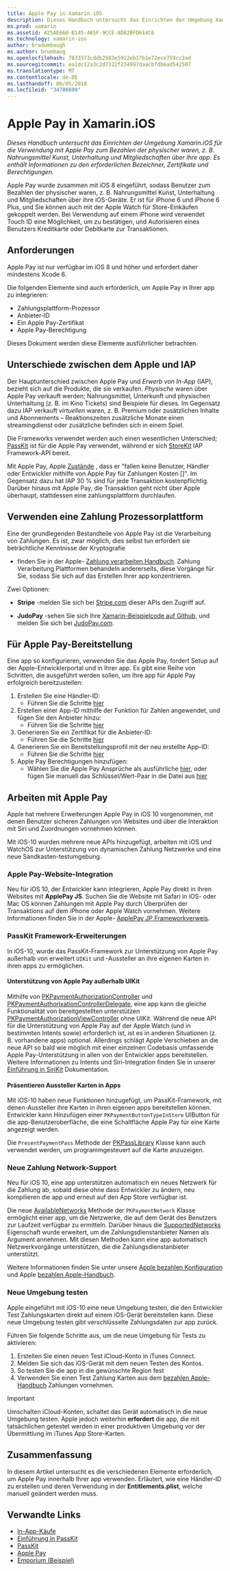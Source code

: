 ```yaml
---
title: Apple Pay in Xamarin.iOS
description: Dieses Handbuch untersucht das Einrichten der Umgebung Xamarin.iOS für die Verwendung mit Apple Pay zum Bezahlen der physischer waren, z. B. Nahrungsmittel Kunst, Unterhaltung und Mitgliedschaften über Ihre app. Es enthält Informationen zu den erforderlichen Bezeichner, Zertifikate und Berechtigungen.
ms.prod: xamarin
ms.assetid: A25AE660-B145-465F-9CCE-8D82BFD614C6
ms.technology: xamarin-ios
author: bradumbaugh
ms.author: brumbaug
ms.openlocfilehash: 7033373cddb2503e5912eb17b1e72ece759cc3ad
ms.sourcegitcommit: ea1dc12a3c2d7322f234997daacbfdb6ad542507
ms.translationtype: MT
ms.contentlocale: de-DE
ms.lasthandoff: 06/05/2018
ms.locfileid: "34786690"
---
```

# <a name="apple-pay-in-xamarinios"></a>Apple Pay in Xamarin.iOS

_Dieses Handbuch untersucht das Einrichten der Umgebung Xamarin.iOS für die Verwendung mit Apple Pay zum Bezahlen der physischer waren, z. B. Nahrungsmittel Kunst, Unterhaltung und Mitgliedschaften über Ihre app. Es enthält Informationen zu den erforderlichen Bezeichner, Zertifikate und Berechtigungen._

Apple Pay wurde zusammen mit iOS 8 eingeführt, sodass Benutzer zum Bezahlen der physischer waren, z. B. Nahrungsmittel Kunst, Unterhaltung und Mitgliedschaften über ihre iOS-Geräte. Er ist für iPhone 6 und iPhone 6 Plus, und Sie können auch mit der Apple Watch für Store-Einkäufen gekoppelt werden. Bei Verwendung auf einem iPhone wird verwendet Touch ID eine Möglichkeit, um zu bestätigen, und Autorisieren eines Benutzers Kreditkarte oder Debitkarte zur Transaktionen.

## <a name="requirements"></a>Anforderungen

Apple Pay ist nur verfügbar im iOS 8 und höher und erfordert daher mindestens Xcode 6.

Die folgenden Elemente sind auch erforderlich, um Apple Pay in Ihrer app zu integrieren:

 - Zahlungsplattform-Prozessor
 - Anbieter-ID
 - Ein Apple Pay-Zertifikat
 - Apple Pay-Berechtigung

Dieses Dokument werden diese Elemente ausführlicher betrachten.

## <a name="differences-between-apple-pay-and-iap"></a>Unterschiede zwischen dem Apple und IAP

Der Hauptunterschied zwischen Apple Pay und *Erwerb von In-App* (IAP), bezieht sich auf die Produkte, die sie verkaufen. *Physische* waren über Apple Pay verkauft werden; Nahrungsmittel, Unterkunft und physischen Unterhaltung (z. B. im Kino Tickets) sind Beispiele für dieses. Im Gegensatz dazu IAP verkauft *virtuellen* waren, z. B. Premium oder zusätzlichen Inhalte und Abonnements – Reaktionszeiten zusätzliche Monate einen streamingdienst oder zusätzliche befinden sich in einem Spiel.

Die Frameworks verwendet werden auch einen wesentlichen Unterschied; [PassKit](https://developer.apple.com/library/ios/documentation/PassKit/Reference/PKPaymentAuthorizationViewController_Ref/) ist für die Apple Pay verwendet, während er sich [StoreKit](https://developer.apple.com/library/ios/documentation/PassKit/Reference/PKPaymentAuthorizationViewController_Ref/) IAP Framework-API bereit.

Mit Apple Pay, Apple [Zustände](https://developer.apple.com/apple-pay/Getting-Started-with-Apple-Pay.pdf) , dass er "fallen keine Benutzer, Händler oder Entwickler mithilfe von Apple Pay für Zahlungen Kosten []". Im Gegensatz dazu hat IAP 30 % sind für jede Transaktion kostenpflichtig. Darüber hinaus mit Apple Pay, die Transaktion geht nicht über Apple überhaupt, stattdessen eine zahlungsplattform durchlaufen.

## <a name="using-a-payment-processor-platform"></a>Verwenden eine Zahlung Prozessorplattform

Eine der grundlegenden Bestandteile von Apple Pay ist die Verarbeitung von Zahlungen. Es ist, zwar möglich, dies selbst tun erfordert sie beträchtliche Kenntnisse der Kryptografie
- finden Sie in der Apple- [Zahlung verarbeiten Handbuch](https://developer.apple.com/library/ios/ApplePay_Guide/ProcessPayment.html).
Zahlung Verarbeitung Plattformen behandeln andererseits, diese Vorgänge für Sie, sodass Sie sich auf das Erstellen Ihrer app konzentrieren.

Zwei Optionen:

- **Stripe** -melden Sie sich bei [Stripe.com](https://stripe.com/) dieser APIs den Zugriff auf.

- **JudoPay** -sehen Sie sich ihre [Xamarin-Beispielcode auf Github](https://github.com/Judopay/Xamarin-Sample-App), und melden Sie sich bei [JudoPay.com](https://www.judopay.com/).

## <a name="provisioning-for-apple-pay"></a>Für Apple Pay-Bereitstellung

Eine app so konfigurieren, verwenden Sie das Apple Pay, fordert Setup auf der Apple-Entwicklerportal und in Ihrer app. Es gibt eine Reihe von Schritten, die ausgeführt werden sollen, um Ihre app für Apple Pay erfolgreich bereitzustellen:

1. Erstellen Sie eine Händler-ID:
    - Führen Sie die Schritte [hier](~/ios/deploy-test/provisioning/capabilities/apple-pay-capabilities.md#merchantid)
2. Erstellen einer App-ID mithilfe der Funktion für Zahlen angewendet, und fügen Sie den Anbieter hinzu:
    - Führen Sie die Schritte [hier](~/ios/deploy-test/provisioning/capabilities/apple-pay-capabilities.md#appid)
3. Generieren Sie ein Zertifikat für die Anbieter-ID:
    - Führen Sie die Schritte [hier](~/ios/deploy-test/provisioning/capabilities/apple-pay-capabilities.md#certificate)
4. Generieren Sie ein Bereitstellungsprofil mit der neu erstellte App-ID:
    - Führen Sie die Schritte [hier](~/ios/get-started/installation/device-provisioning/manual-provisioning.md#provisioning)
5. Apple Pay Berechtigungen hinzufügen:
    - Wählen Sie die Apple Pay Ansprüche als ausführliche [hier](~/ios/deploy-test/provisioning/entitlements.md), oder fügen Sie manuell das Schlüssel/Wert-Paar in die Datei aus [hier](~/ios/deploy-test/provisioning/entitlements.md)

## <a name="working-with-apple-pay"></a>Arbeiten mit Apple Pay

Apple hat mehrere Erweiterungen Apple Pay in iOS 10 vorgenommen, mit denen Benutzer sicheren Zahlungen von Websites und über die Interaktion mit Siri und Zuordnungen vornehmen können.

Mit iOS-10 wurden mehrere neue APIs hinzugefügt, arbeiten mit iOS und WatchOS zur Unterstützung von dynamischen Zahlung Netzwerke und eine neue Sandkasten-testumgebung.

### <a name="apple-pay-website-integration"></a>Apple Pay-Website-Integration

Neu für iOS 10, der Entwickler kann integrieren, Apple Pay direkt in ihren Websites mit **ApplePay JS**. Suchen Sie die Website mit Safari in iOS- oder Mac OS können Zahlungen mit Apple Pay durch Überprüfen der Transaktions auf dem iPhone oder Apple Watch vornehmen. Weitere Informationen finden Sie in der Apple- [ApplePay JP Frameworkverweis](https://developer.apple.com/reference/applepayjs).

### <a name="passkit-framework-enhancements"></a>PassKit Framework-Erweiterungen

In iOS-10, wurde das PassKit-Framework zur Unterstützung von Apple Pay außerhalb von erweitert `UIKit` und -Aussteller an ihre eigenen Karten in ihren apps zu ermöglichen.


#### <a name="supporting-apple-pay-outside-of-uikit"></a>Unterstützung von Apple Pay außerhalb UIKit

Mithilfe von [PKPaymentAuthorizationController](https://developer.apple.com/reference/passkit/pkpaymentauthorizationcontroller) und [PKPaymentAuthorixationControllerDelegate](https://developer.apple.com/reference/passkit/pkpaymentauthorizationcontrollerdelegate), eine app kann die gleiche Funktionalität von bereitgestellten unterstützen [ PKPaymentAuthorizationViewController](https://developer.apple.com/reference/passkit/pkpaymentauthorizationviewcontroller) ohne UIKit. Während die neue API für die Unterstützung von Apple Pay auf der Apple Watch (und in bestimmten Intents sowie) erforderlich ist, ist es in anderen Situationen (z. B. vorhandene apps) optional. Allerdings schlägt Apple Verschieben an die neue API so bald wie möglich mit einer einzelnen Codebasis umfassende Apple Pay-Unterstützung in allen von der Entwickler apps bereitstellen. Weitere Informationen zu Intents und Siri-Integration finden Sie in unserer [Einführung in SiriKit](~/ios/platform/sirikit/index.md) Dokumentation.

#### <a name="presenting-issuer-cards-from-within-apps"></a>Präsentieren Aussteller Karten in Apps

Mit iOS-10 haben neue Funktionen hinzugefügt, um PassKit-Framework, mit denen-Aussteller ihre Karten in ihren eigenen apps bereitstellen können. Entwickler kann Hinzufügen einer `PKPaymentButtonTypeInStore` UIButton für die app-Benutzeroberfläche, die eine Schaltfläche Apple Pay für eine Karte angezeigt werden.

Die `PresentPaymentPass` Methode der [PKPassLibrary](https://developer.apple.com/reference/passkit/pkpasslibrary) Klasse kann auch verwendet werden, um programmgesteuert auf die Karte anzuzeigen.

### <a name="new-payment-network-support"></a>Neue Zahlung Network-Support

Neu für iOS 10, eine app unterstützen automatisch ein neues Netzwerk für die Zahlung ab, sobald diese ohne dass Entwickler zu ändern, neu kompilieren die app und erneut auf den App Store verfügbar ist.

Die neue [AvailableNetworks](https://developer.apple.com/reference/passkit/pkpaymentrequest/1833288-availablenetworks) Methode der `PKPaymentNetwork` Klasse ermöglicht einer app, um die Netzwerke, die auf dem Gerät des Benutzers zur Laufzeit verfügbar zu ermitteln. Darüber hinaus die [SupportedNetworks](https://developer.apple.com/reference/passkit/pkpaymentrequest/1619329-supportednetworks) Eigenschaft wurde erweitert, um die Zahlungsdienstanbieter Namen als Argument annehmen. Mit diesen Methoden kann eine app automatisch Netzwerkvorgänge unterstützen, die die Zahlungsdienstanbieter unterstützt.

Weitere Informationen finden Sie unter unsere [Apple bezahlen Konfiguration](~/ios/platform/apple-pay.md) und Apple [bezahlen Apple-Handbuch](https://developer.apple.com/apple-pay/).

### <a name="new-testing-environment"></a>Neue Umgebung testen

Apple eingeführt mit iOS-10 eine neue Umgebung testen, die den Entwickler Test Zahlungskarten direkt auf einem iOS-Gerät bereitstellen kann. Diese neue Umgebung testen gibt verschlüsselte Zahlungsdaten zur app zurück.

Führen Sie folgende Schritte aus, um die neue Umgebung für Tests zu aktivieren:

1. Erstellen Sie einen neuen Test iCloud-Konto in iTunes Connect.
2. Melden Sie sich das iOS-Gerät mit dem neuen Testen des Kontos.
3. So testen Sie die app in die gewünschte Region fest
4. Verwenden Sie einen Test Zahlung Karten aus dem [bezahlen Apple-Handbuch](https://developer.apple.com/apple-pay/) Zahlungen vornehmen.

> [!IMPORTANT]
> Umschalten iCloud-Konten, schaltet das Gerät automatisch in die neue Umgebung testen. Apple jedoch weiterhin **erfordert** die app, die mit tatsächlichen getestet werden in einer produktiven Umgebung vor der Übermittlung im iTunes App Store-Karten.

## <a name="summary"></a>Zusammenfassung

In diesem Artikel untersucht es die verschiedenen Elemente erforderlich, um Apple Pay innerhalb Ihrer app verwenden. Erläutert, wie eine Händler-ID zu erstellen und deren Verwendung in der **Entitlements.plist**, welche manuell geändert werden muss.

## <a name="related-links"></a>Verwandte Links

- [In-App-Käufe](~/ios/platform/in-app-purchasing/index.md)
- [Einführung in PassKit](~/ios/platform/passkit.md)
- [PassKit](https://developer.apple.com/library/ios/documentation/PassKit/Reference/PKPaymentAuthorizationViewController_Ref/)
- [Apple Pay](https://developer.apple.com/apple-pay/)
- [Emporium (Beispiel)](https://developer.xamarin.com/samples/monotouch/ios9/Emporium/)
